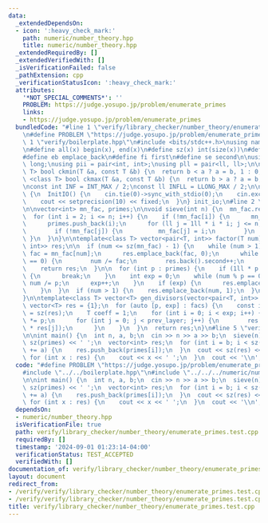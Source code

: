 ```yaml
---
data:
  _extendedDependsOn:
  - icon: ':heavy_check_mark:'
    path: numeric/number_theory.hpp
    title: numeric/number_theory.hpp
  _extendedRequiredBy: []
  _extendedVerifiedWith: []
  _isVerificationFailed: false
  _pathExtension: cpp
  _verificationStatusIcon: ':heavy_check_mark:'
  attributes:
    '*NOT_SPECIAL_COMMENTS*': ''
    PROBLEM: https://judge.yosupo.jp/problem/enumerate_primes
    links:
    - https://judge.yosupo.jp/problem/enumerate_primes
  bundledCode: "#line 1 \"verify/library_checker/number_theory/enumerate_primes.test.cpp\"\
    \n#define PROBLEM \"https://judge.yosupo.jp/problem/enumerate_primes\"\n\n#line\
    \ 1 \"verify/boilerplate.hpp\"\n#include <bits/stdc++.h>\nusing namespace std;\n\
    \n#define all(x) begin(x), end(x)\n#define sz(x) int(size(x))\n#define pb push_back\n\
    #define eb emplace_back\n#define fi first\n#define se second\n\nusing ll = long\
    \ long;\nusing pii = pair<int, int>;\nusing pll = pair<ll, ll>;\n\ntemplate <class\
    \ T> bool ckmin(T &a, const T &b) {\n  return b < a ? a = b, 1 : 0;\n}\n\ntemplate\
    \ <class T> bool ckmax(T &a, const T &b) {\n  return b > a ? a = b, 1 : 0;\n}\n\
    \nconst int INF = INT_MAX / 2;\nconst ll INFLL = LLONG_MAX / 2;\n\nstruct InitIO\
    \ {\n  InitIO() {\n    cin.tie(0)->sync_with_stdio(0);\n    cin.exceptions(cin.failbit);\n\
    \    cout << setprecision(10) << fixed;\n  }\n} init_io;\n#line 2 \"numeric/number_theory.hpp\"\
    \n\nvector<int> mn_fac, primes;\n\nvoid sieve(int n) {\n  mn_fac.resize(n + 1);\n\
    \  for (int i = 2; i <= n; i++) {\n    if (!mn_fac[i]) {\n      mn_fac[i] = i;\n\
    \      primes.push_back(i);\n      for (ll j = 1ll * i * i; j <= n; j += i) {\n\
    \        if (!mn_fac[j]) {\n          mn_fac[j] = i;\n        }\n      }\n   \
    \ }\n  }\n}\n\ntemplate<class T> vector<pair<T, int>> factor(T num) {\n  vector<pair<T,\
    \ int>> res;\n\n  if (num <= sz(mn_fac) - 1) {\n    while (num > 1) {\n      int\
    \ fac = mn_fac[num];\n      res.emplace_back(fac, 0);\n      while (num % fac\
    \ == 0) {\n        num /= fac;\n        res.back().second++;\n      }\n    }\n\
    \    return res;\n  }\n\n  for (int p : primes) {\n    if (1ll * p * p > num)\
    \ {\n      break;\n    }\n    int exp = 0;\n    while (num % p == 0) {\n     \
    \ num /= p;\n      exp++;\n    }\n    if (exp) {\n      res.emplace_back(p, exp);\n\
    \    }\n  }\n  if (num > 1) {\n    res.emplace_back(num, 1);\n  }\n  return res;\n\
    }\n\ntemplate<class T> vector<T> gen_divisors(vector<pair<T, int>> facs) {\n \
    \ vector<T> res = {1};\n  for (auto [p, exp] : facs) {\n    const int prev_layer\
    \ = sz(res);\n    T coeff = 1;\n    for (int i = 0; i < exp; i++) {\n      coeff\
    \ *= p;\n      for (int j = 0; j < prev_layer; j++) {\n        res.push_back(coeff\
    \ * res[j]);\n      }\n    }\n  }\n  return res;\n}\n#line 5 \"verify/library_checker/number_theory/enumerate_primes.test.cpp\"\
    \n\nint main() {\n  int n, a, b;\n  cin >> n >> a >> b;\n  sieve(n);\n  cout <<\
    \ sz(primes) << ' ';\n  vector<int> res;\n  for (int i = b; i < sz(primes); i\
    \ += a) {\n    res.push_back(primes[i]);\n  }\n  cout << sz(res) << '\\n';\n \
    \ for (int x : res) {\n    cout << x << ' ';\n  }\n  cout << '\\n';\n}\n"
  code: "#define PROBLEM \"https://judge.yosupo.jp/problem/enumerate_primes\"\n\n\
    #include \"../../boilerplate.hpp\"\n#include \"../../../numeric/number_theory.hpp\"\
    \n\nint main() {\n  int n, a, b;\n  cin >> n >> a >> b;\n  sieve(n);\n  cout <<\
    \ sz(primes) << ' ';\n  vector<int> res;\n  for (int i = b; i < sz(primes); i\
    \ += a) {\n    res.push_back(primes[i]);\n  }\n  cout << sz(res) << '\\n';\n \
    \ for (int x : res) {\n    cout << x << ' ';\n  }\n  cout << '\\n';\n}"
  dependsOn:
  - numeric/number_theory.hpp
  isVerificationFile: true
  path: verify/library_checker/number_theory/enumerate_primes.test.cpp
  requiredBy: []
  timestamp: '2024-09-01 01:23:14-04:00'
  verificationStatus: TEST_ACCEPTED
  verifiedWith: []
documentation_of: verify/library_checker/number_theory/enumerate_primes.test.cpp
layout: document
redirect_from:
- /verify/verify/library_checker/number_theory/enumerate_primes.test.cpp
- /verify/verify/library_checker/number_theory/enumerate_primes.test.cpp.html
title: verify/library_checker/number_theory/enumerate_primes.test.cpp
---
```

